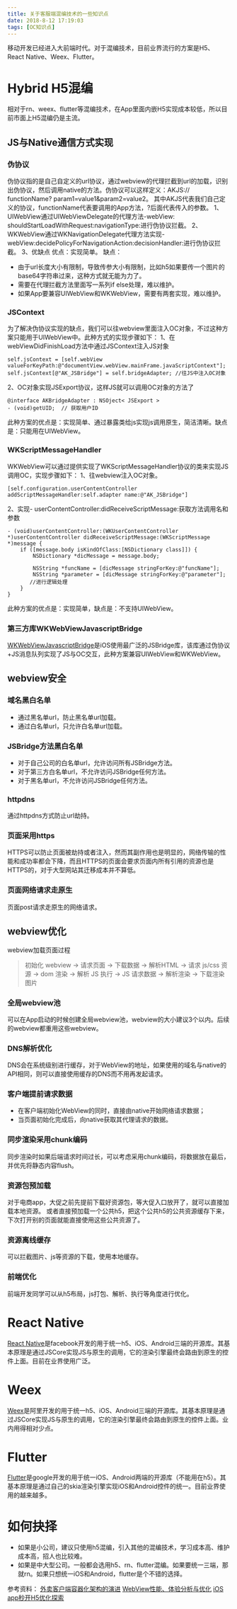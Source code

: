 ```yaml
---
title: 关于客服端混编技术的一些知识点
date: 2018-8-12 17:19:03
tags: [OC知识点]
---
```

<meta name="referrer" content="no-referrer"/>

移动开发已经进入大前端时代。对于混编技术，目前业界流行的方案是H5、React Native、Weex、Flutter。

<!-- more -->

# Hybrid H5混编

相对于rn、weex、flutter等混编技术，在App里面内嵌H5实现成本较低，所以目前市面上H5混编仍是主流。

## JS与Native通信方式实现

### 伪协议

伪协议指的是自己自定义的url协议，通过webview的代理拦截到url的加载，识别出伪协议，然后调用native的方法。伪协议可以这样定义：AKJS:// functionName? param1=value1&param2=value2。 其中AKJS代表我们自己定义的协议，functionName代表要调用的App方法，?后面代表传入的参数。
1、UIWebView通过UIWebViewDelegate的代理方法-webView: shouldStartLoadWithRequest:navigationType:进行伪协议拦截。
2、WKWebView通过WKNavigationDelegate代理方法实现- webView:decidePolicyForNavigationAction:decisionHandler:进行伪协议拦截。
3、优缺点
优点：实现简单。
缺点：

*   由于url长度大小有限制，导致传参大小有限制，比如h5如果要传一个图片的base64字符串过来，这种方式就无能为力了。
*   需要在代理拦截方法里面写一系列if else处理，难以维护。
*   如果App要兼容UIWebView和WKWebView，需要有两套实现，难以维护。

### JSContext

为了解决伪协议实现的缺点，我们可以往webview里面注入OC对象，不过这种方案只能用于UIWebView中。此种方式的实现步骤如下：
1、在webViewDidFinishLoad方法中通过JSContext注入JS对象

```
self.jsContext = [self.webView valueForKeyPath:@"documentView.webView.mainFrame.javaScriptContext"];
self.jsContext[@"AK_JSBridge"] = self.bridgeAdapter; //往JS中注入OC对象

```

2、OC对象实现JSExport协议，这样JS就可以调用OC对象的方法了

```
@interface AKBridgeAdapter : NSOject< JSExport >
- (void)getUID;  // 获取用户ID

```

此种方案的优点是：实现简单、通过暴露类给js实现js调用原生，简洁清晰。缺点是：只能用在UIWebView。

### WKScriptMessageHandler

WKWebView可以通过提供实现了WKScriptMessageHandler协议的类来实现JS调用OC，实现步骤如下：
1、往webview注入OC对象。

```
[self.configuration.userContentController addScriptMessageHandler:self.adapter name:@"AK_JSBridge"]

```

2、实现- userContentController:didReceiveScriptMessage:获取方法调用名和参数

```
- (void)userContentController:(WKUserContentController *)userContentController didReceiveScriptMessage:(WKScriptMessage *)message {
    if ([message.body isKindOfClass:[NSDictionary class]]) {
        NSDictionary *dicMessage = message.body;

        NSString *funcName = [dicMessage stringForKey:@"funcName"];
        NSString *parameter = [dicMessage stringForKey:@"parameter"];
       //进行逻辑处理
    }
}

```

此种方案的优点是：实现简单，缺点是：不支持UIWebView。

### 第三方库WKWebViewJavascriptBridge

[WKWebViewJavascriptBridge](https://github.com/marcuswestin/WebViewJavascriptBridge)是iOS使用最广泛的JSBridge库，该库通过伪协议+JS消息队列实现了JS与OC交互，此种方案兼容UIWebView和WKWebView。

## webview安全

### 域名黑白名单

*   通过黑名单url，防止黑名单url加载。
*   通过白名单url，只允许白名单url加载。

### JSBridge方法黑白名单

*   对于自己公司的白名单url，允许访问所有JSBridge方法。
*   对于第三方白名单url，不允许访问JSBridge任何方法。
*   对于黑名单url，不允许访问JSBridge任何方法。

### httpdns

通过httpdns方式防止url劫持。

### 页面采用https

HTTPS可以防止页面被劫持或者注入，然而其副作用也是明显的，网络传输的性能和成功率都会下降，而且HTTPS的页面会要求页面内所有引用的资源也是HTTPS的，对于大型网站其迁移成本并不算低。

### 页面网络请求走原生

页面post请求走原生的网络请求。

## webview优化

webview加载页面过程

> 初始化 webview -> 请求页面 -> 下载数据 -> 解析HTML -> 请求 js/css 资源 -> dom 渲染 -> 解析 JS 执行 -> JS 请求数据 -> 解析渲染 -> 下载渲染图片

### 全局webview池

可以在App启动的时候创建全局webview池，webview的大小建议3个以内。后续的webview都重用这些webview。

### DNS解析优化

DNS会在系统级别进行缓存，对于WebView的地址，如果使用的域名与native的API相同，则可以直接使用缓存的DNS而不用再发起请求。

### 客户端提前请求数据

*   在客户端初始化WebView的同时，直接由native开始网络请求数据；
*   当页面初始化完成后，向native获取其代理请求的数据。

### 同步渲染采用chunk编码

同步渲染时如果后端请求时间过长，可以考虑采用chunk编码，将数据放在最后，并优先将静态内容flush。

### 资源包预加载

对于电商app，大促之前先提前下载好资源包，等大促入口放开了，就可以直接加载本地资源。
或者直接预加载一个公共h5，把这个公共h5的公共资源缓存下来，下次打开别的页面就能直接使用这些公共资源了。

### 资源离线缓存

可以拦截图片、js等资源的下载，使用本地缓存。

### 前端优化

前端开发同学可以从h5布局，js打包、解析、执行等角度进行优化。

# React Native

[React Native](https://github.com/facebook/react-native)是facebook开发的用于统一h5、iOS、Android三端的开源库。其基本原理是通过JSCore实现JS与原生的调用，它的渲染引擎最终会路由到原生的控件上面。目前在业界使用广泛。

# Weex

[Weex](https://github.com/apache/incubator-weex)是阿里开发的用于统一h5、iOS、Android三端的开源库。其基本原理是通过JSCore实现JS与原生的调用，它的渲染引擎最终会路由到原生的控件上面。业内用得相对少点。

# Flutter

[Flutter](https://github.com/flutter/flutter)是google开发的用于统一iOS、Android两端的开源库（不能用在h5）。其基本原理是通过自己的skia渲染引擎实现iOS和Android控件的统一。目前业界使用的越来越多。

# 如何抉择

*   如果是小公司，建议只使用h5混编，引入其他的混编技术，学习成本高、维护成本高，招人也比较难。
*   如果是中大型公司。一般都会选用h5、rn、flutter混编。如果要统一三端，那就rn。如果只想统一iOS和Android，flutter是个不错的选择。

参考资料：
[外卖客户端容器化架构的演进](https://tech.meituan.com/2020/09/30/waimai-mobile-architecture-evolution.html)
[WebView性能、体验分析与优化](https://tech.meituan.com/2017/06/09/webviewperf.html)
[iOS app秒开H5优化探索](https://juejin.cn/post/6844903809521549320#heading-10)

